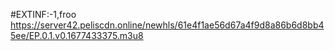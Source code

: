 #EXTINF:-1,froo
https://server42.peliscdn.online/newhls/61e4f1ae56d67a4f9d8a86b6d8bb45ee/EP.0.1.v0.1677433375.m3u8
